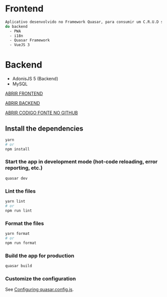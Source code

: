 # Frontend

```bash
Aplicativo desenvolvido no Framework Quasar, para consumir um C.R.U.D simples 
do backend
  - PWA
  - i18n
  - Quasar Framework
  - VueJS 3
```

# Backend
- AdonisJS 5 (Backend)
- MySQL
  
 [ABRIR FRONTEND](https://jose-frontend.herokuapp.com/#/)
  
 [ABRIR BACKEND](https://jose-backend-heroku.herokuapp.com/api-v1)
  
 [ABRIR CODIGO FONTE NO GITHUB](https://github.com/jcsantana/backend-app-teste)
    
## Install the dependencies

```bash
yarn
# or
npm install
```

### Start the app in development mode (hot-code reloading, error reporting, etc.)

```bash
quasar dev
```

### Lint the files

```bash
yarn lint
# or
npm run lint
```

### Format the files

```bash
yarn format
# or
npm run format
```

### Build the app for production

```bash
quasar build
```

### Customize the configuration

See [Configuring quasar.config.js](https://v2.quasar.dev/quasar-cli-vite/quasar-config-js).
